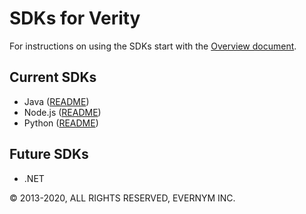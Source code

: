 # SDKs for Verity

For instructions on using the SDKs start with the [Overview document](../README.md).

## Current SDKs

* Java ([README](java-sdk/README.md))
* Node.js ([README](nodejs-sdk/README.md))
* Python ([README](python-sdk/README.md))

## Future SDKs
* .NET

© 2013-2020, ALL RIGHTS RESERVED, EVERNYM INC.